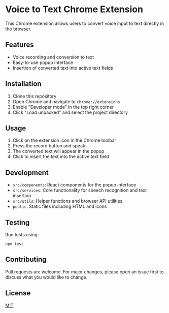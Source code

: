 # Voice to Text Chrome Extension

This Chrome extension allows users to convert voice input to text directly in the browser.

## Features

- Voice recording and conversion to text
- Easy-to-use popup interface
- Insertion of converted text into active text fields

## Installation

1. Clone this repository
2. Open Chrome and navigate to `chrome://extensions`
3. Enable "Developer mode" in the top right corner
4. Click "Load unpacked" and select the project directory

## Usage

1. Click on the extension icon in the Chrome toolbar
2. Press the record button and speak
3. The converted text will appear in the popup
4. Click to insert the text into the active text field

## Development

- `src/components`: React components for the popup interface
- `src/services`: Core functionality for speech recognition and text insertion
- `src/utils`: Helper functions and browser API utilities
- `public`: Static files including HTML and icons

## Testing

Run tests using:

```
npm test
```

## Contributing

Pull requests are welcome. For major changes, please open an issue first to discuss what you would like to change.

## License

[MIT](https://choosealicense.com/licenses/mit/)